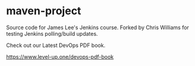 # maven-project
Source code for James Lee's Jenkins course.
Forked by Chris Williams for testing Jenkins polling/build updates.

Check out our Latest DevOps PDF book.

https://www.level-up.one/devops-pdf-book
